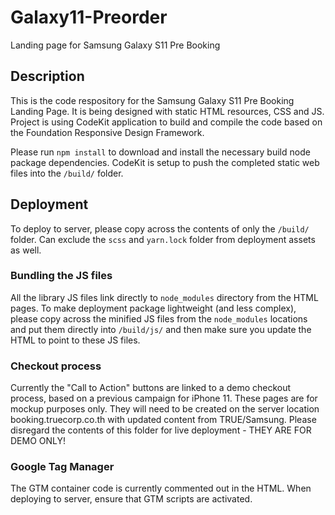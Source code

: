 # Galaxy11-Preorder
Landing page for Samsung Galaxy S11 Pre Booking

## Description
This is the code respository for the Samsung Galaxy S11 Pre Booking Landing Page. It is being designed with static HTML resources, CSS and JS. Project is using CodeKit application to build and compile the code based on the Foundation Responsive Design Framework.

Please run `npm install` to download and install the necessary build node package dependencies. CodeKit is setup to push the completed static web files into the `/build/` folder.

## Deployment
To deploy to server, please copy across the contents of only the `/build/` folder. Can exclude the `scss` and `yarn.lock` folder from deployment assets as well.

### Bundling the JS files
All the library JS files link directly to `node_modules` directory from the HTML pages. To make deployment package lightweight (and less complex), please copy across the minified JS files from the `node_modules` locations and put them directly into `/build/js/` and then make sure you update the HTML to point to these JS files.

### Checkout process
Currently the "Call to Action" buttons are linked to a demo checkout process, based on a previous campaign for iPhone 11. These pages are for mockup purposes only. They will need to be created on the server location booking.truecorp.co.th with updated content from TRUE/Samsung. Please disregard the contents of this folder for live deployment - THEY ARE FOR DEMO ONLY!

### Google Tag Manager
The GTM container code is currently commented out in the HTML. When deploying to server, ensure that GTM scripts are activated.
